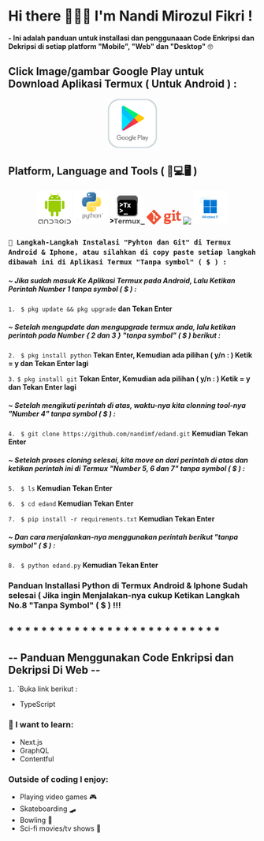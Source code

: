 # Hi there 🙋🏽‍♂️ I'm Nandi Mirozul Fikri !

**- Ini adalah panduan untuk installasi dan penggunaaan Code Enkripsi dan Dekripsi di setiap platform "Mobile", "Web" dan "Desktop"** 🤓

## Click Image/gambar Google Play untuk Download Aplikasi Termux ( Untuk Android ) :

<p align="center">
<a href="https://play.google.com/store/apps/details?id=com.termux&hl=in&gl=US"><img height="auto" width="100" src="https://raw.githubusercontent.com/nandimf/edand/main/assets/google-play.png"></a></p>

## Platform, Language and Tools ( 📱💻🖥️ )

<p align="center">
<img src="https://raw.githubusercontent.com/nandimf/edand/main/assets/android.png" height="auto" width="70">
<a href="https://www.python.org/downloads/"><img height="auto" width="70" src="https://raw.githubusercontent.com/nandimf/edand/main/assets/python.png"></a>
<img src="https://raw.githubusercontent.com/nandimf/edand/main/assets/termux.png" height="auto" width="70">
<a href="https://git-scm.com/"><img src="https://raw.githubusercontent.com/nandimf/edand/main/assets/git.png" height="auto" width="70"></a>
<a href="https://code.visualstudio.com/"><img src="https://raw.githubusercontent.com/nandimf/edand/main/assets/vscode.png" height="auto" width="70"></a>
<a href="https://www.microsoft.com/software-download/windows11"><img src="https://raw.githubusercontent.com/nandimf/edand/main/assets/windows11.png" height="auto" width="70"></a>
</p>

### `📱 Langkah-Langkah Instalasi "Pyhton dan Git" di Termux Android & Iphone, atau silahkan di copy paste setiap langkah dibawah ini di Aplikasi Termux "Tanpa symbol" ( $ ) :`

##### _~ Jika sudah masuk Ke Aplikasi Termux pada Android, Lalu Ketikan Perintah Number 1 tanpa symbol ( $ ) :_

`1.` ` $ pkg update && pkg upgrade` **dan Tekan Enter**

##### _~ Setelah mengupdate dan mengupgrade termux anda, lalu ketikan perintah pada Number { 2 dan 3 } "tanpa symbol" ( $ ) berikut :_

`2.` ` $ pkg install python` **Tekan Enter, Kemudian ada pilihan ( y/n : ) Ketik = y dan Tekan Enter lagi**

`3.` `$ pkg install git` **Tekan Enter, Kemudian ada pilihan ( y/n : ) Ketik = y dan Tekan Enter lagi**

##### _~ Setelah mengikuti perintah di atas, waktu-nya kita clonning tool-nya "Number 4" tanpa symbol ( $ ) :_

`4.` ` $ git clone https://github.com/nandimf/edand.git` **Kemudian Tekan Enter**

##### _~ Setelah proses cloning selesai, kita move on dari perintah di atas dan ketikan perintah ini di Termux "Number 5, 6 dan 7" tanpa symbol ( $ ) :_

`5.` ` $ ls` **Kemudian Tekan Enter**

`6.` ` $ cd edand` **Kemudian Tekan Enter**

`7.` ` $ pip install -r requirements.txt` **Kemudian Tekan Enter**

##### _~ Dan cara menjalankan-nya menggunakan perintah berikut "tanpa symbol" ( $ ) :_

`8.` ` $ python edand.py` **Kemudian Tekan Enter**

### **Panduan Installasi Python di Termux Android & Iphone Sudah selesai ( Jika ingin Menjalakan-nya cukup Ketikan Langkah No.8 "Tanpa Symbol" ( $ ) !!!**

## \* \* \* \* \* \* \* \* \* \* \* \* \* \* \* \* \* \* \* \* \* \* \* \* \* \*

## **-- Panduan Menggunakan Code Enkripsi dan Dekripsi Di Web --**

`1.` `Buka link berikut :

- TypeScript

### :thinking: I want to learn:

- Next.js
- GraphQL
- Contentful

### Outside of coding I enjoy:

- Playing video games :video_game:
- Skateboarding :skateboard:
- Bowling :bowling:
- Sci-fi movies/tv shows :vulcan_salute:
